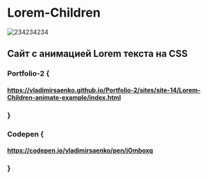 # Lorem-Children

![234234234](https://user-images.githubusercontent.com/56477695/118373064-5be34700-b5bd-11eb-8fc0-67be45d57d06.jpg)

## Сайт с анимацией Lorem текста на CSS 

### Portfolio-2 {

#### https://vladimirsaenko.github.io/Portfolio-2/sites/site-14/Lorem-Children-animate-example/index.html

### }

### Codepen {

#### https://codepen.io/vladimirsaenko/pen/jOmboxq

### }
